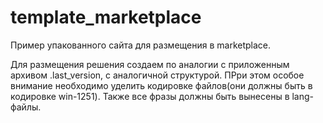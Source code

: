 template_marketplace
====================

Пример упакованного сайта для размещения в marketplace.

Для размещения решения создаем по аналогии с приложенным архивом .last_version, с аналогичной структурой. ПРри этом особое внимание необходимо уделить кодировке файлов(они должны быть в кодировке win-1251). Также все фразы должны быть вынесены в lang-файлы.
